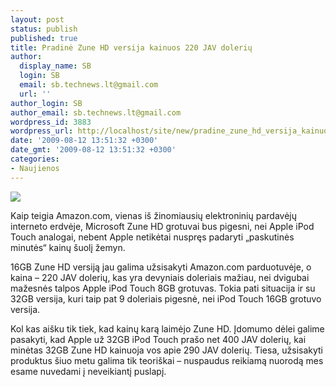```yaml
---
layout: post
status: publish
published: true
title: Pradinė Zune HD versija kainuos 220 JAV dolerių
author:
  display_name: SB
  login: SB
  email: sb.technews.lt@gmail.com
  url: ''
author_login: SB
author_email: sb.technews.lt@gmail.com
wordpress_id: 3883
wordpress_url: http://localhost/site/new/pradine_zune_hd_versija_kainuos_220_jav_doleriu/
date: '2009-08-12 13:51:32 +0300'
date_gmt: '2009-08-12 13:51:32 +0300'
categories:
- Naujienos
---
```

<div class="imgright"><img src="http://tbn0.google.com/images?q=tbn:7ugIhmjgGvWVeM:http://accessories.ifrogz.com/wp-content/uploads/2009/04/101099_zunehd2.jpg"  /></div>
<p>Kaip teigia Amazon.com, vienas iš žinomiausių elektroninių pardavėjų interneto erdvėje, Microsoft Zune HD grotuvai bus pigesni, nei Apple iPod Touch analogai, nebent Apple netikėtai nuspręs padaryti „paskutinės minutės“ kainų šuolį žemyn.</p>
<p>16GB Zune HD versiją jau galima užsisakyti Amazon.com parduotuvėje, o kaina – 220 JAV dolerių, kas yra devyniais doleriais mažiau, nei dvigubai mažesnės talpos Apple iPod Touch 8GB grotuvas. Tokia pati situacija ir su 32GB versija, kuri taip pat 9 doleriais pigesnė, nei iPod Touch 16GB grotuvo versija. </p>
<p>Kol kas aišku tik tiek, kad kainų karą laimėjo Zune HD. Įdomumo dėlei galime pasakyti, kad Apple už 32GB iPod Touch prašo net 400 JAV dolerių, kai minėtas 32GB Zune HD kainuoja vos apie 290 JAV dolerių. Tiesa, užsisakyti produktus šiuo metu galima tik teoriškai – nuspaudus reikiamą nuorodą mes esame nuvedami į neveikiantį puslapį.<br /></p>
